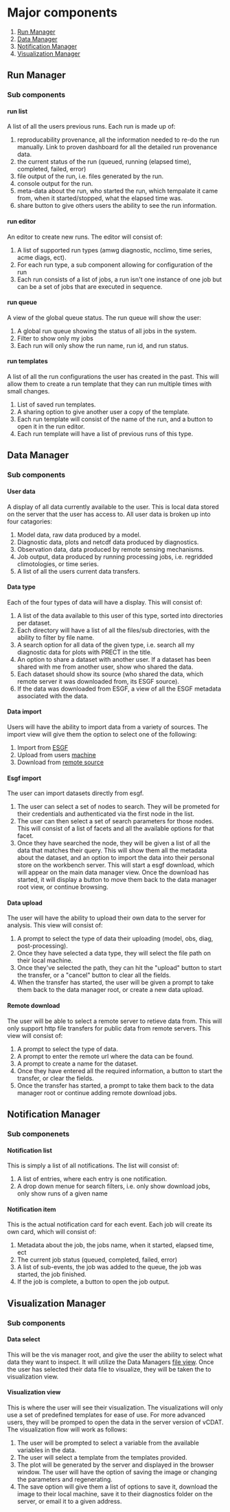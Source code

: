 # Major components

1. [Run Manager](#run-manager)
2. [Data Manager](#data-manager)
3. [Notification Manager](#notification-manager)
4. [Visualization Manager](#visualization-manager)

## Run Manager<a name="run-manager"/></a>

### Sub components

#### run list

A list of all the users previous runs. Each run is made up of:

1. reproducability provenance, all the information needed to re-do the run manually. Link to proven dashboard for all the detailed run provenance data.
2. the current status of the run (queued, running (elapsed time), completed, failed, error)
3. file output of the run, i.e. files generated by the run.
4. console output for the run.
5. meta-data about the run, who started the run, which tempalate it came from, when it started/stopped, what the elapsed time was.
6. share button to give others users the ability to see the run information.


#### run editor

An editor to create new runs. The editor will consist of:

1. A list of supported run types (amwg diagnostic, ncclimo, time series, acme diags, ect).
2. For each run type, a sub component allowing for configuration of the run
3. Each run consists of a list of jobs, a run isn't one instance of one job but can be a set of jobs that are executed in sequence.

#### run queue

A view of the global queue status. The run queue will show the user:

1. A global run queue showing the status of all jobs in the system.
2. Filter to show only my jobs
3. Each run will only show the run name, run id, and run status.

#### run templates

A list of all the run configurations the user has created in the past. This will allow them to create a run template that they can run multiple times with small changes. 

1. List of saved run templates.
2. A sharing option to give another user a copy of the template.
3. Each run template will consist of the name of the run, and a button to open it in the run editor.
4. Each run template will have a list of previous runs of this type.


## Data Manager<a name="data-manager"/></a>

### Sub components

#### User data 

A display of all data currently available to the user. This is local data stored on the server that the user has access to. All user data is broken up into four catagories:

1. Model data, raw data produced by a model.
2. Diagnostic data, plots and netcdf data produced by diagnostics.
3. Observation data, data produced by remote sensing mechanisms.
4. Job output, data produced by running processing jobs, i.e. regridded climotologies,  or time series.
5. A list of all the users current data transfers.

#### Data type

Each of the four types of data will have a display. This will consist of:

1. A list of the data available to this user of this type, sorted into directories per dataset.
2. Each directory will have a list of all the files/sub directories, with the ability to filter by file name.
3. A search option for all data of the given type, i.e. search all my diagnostic data for plots with PRECT in the title.
4. An option to share a dataset with another user. If a dataset has been shared with me from another user, show who shared the data.
5. Each dataset should show its source (who shared the data, which remote server it was downloaded from, its ESGF source).
6. If the data was downloaded from ESGF, a view of all the ESGF metadata associated with the data.

#### Data import

Users will have the ability to import data from a variety of sources. The import view will give them the option to select one of the following:

1. Import from [ESGF](#esgf-import)
2. Upload from users [machine](#data-upload)
3. Download from [remote source](#remote-download)

#### Esgf import<a name="esgf-import"/></a>

The user can import datasets directly from esgf.

1. The user can select a set of nodes to search. They will be prometed for their credentials and authenticated via the first node in the list.
2. The user can then select a set of search parameters for those nodes. This will consist of a list of facets and all the available options for that facet.
3. Once they have searched the node, they will be given a list of all the data that matches their query. This will show them all the metadata about the dataset, and an option to import the data into their personal store on the workbench server. This will start a esgf download, which will appear on the main data manager view. Once the download has started, it will display a button to move them back to the data manager root view, or continue browsing.


#### Data upload<a name="data-upload"/></a>

The user will have the ability to upload their own data to the server for analysis. This view will consist of:

1. A prompt to select the type of data their uploading (model, obs, diag, post-processing).
2. Once they have selected a data type, they will select the file path on their local machine.
3. Once they've selected the path, they can hit the "upload" button to start the transfer, or a "cancel" button to clear all the fields.
4. When the transfer has started, the user will be given a prompt to take them back to the data manager root, or create a new data upload.

#### Remote download<a name="remote-download"/></a>

The user will be able to select a remote server to retieve data from. This will only support http file transfers for public data from remote servers. This view will consist of:

1. A prompt to select the type of data.
2. A prompt to enter the remote url where the data can be found.
3. A prompt to create a name for the dataset.
4. Once they have entered all the required information, a button to start the transfer, or clear the fields.
5. Once the transfer has started, a prompt to take them back to the data manager root or continue adding remote download jobs.


## Notification Manager<a name="notification-manager"/></a>

### Sub componenets

#### Notification list

This is simply a list of all notifications. The list will consist of:

1. A list of entries, where each entry is one notification.
2. A drop down menue for search filters, i.e. only show download jobs, only show runs of a given name

#### Notification item

This is the actual notification card for each event. Each job will create its own card, which will consist of:

1. Metadata about the job, the jobs name, when it started, elapsed time, ect
2. The current job status (queued, completed, failed, error)
3. A list of sub-events, the job was added to the queue, the job was started, the job finished.
4. If the job is complete, a button to open the job output.


## Visualization Manager<a name="visualization-manager"/></a>

### Sub components

#### Data select

This will be the vis manager root, and give the user the ability to select what data they want to inspect. It will utilize the Data Managers [file view](#User-data). Once the user has selected their data file to visualize, they will be taken the to visualization view.

#### Visualization view

This is where the user will see their visualization. The visualizations will only use a set of predefined templates for ease of use. For more advanced users, they will be promped to open the data in the server version of vCDAT. The visualization flow will work as follows:

1. The user will be prompted to select a variable from the available variables in the data.
2. The user will select a template from the templates provided.
3. The plot will be generated by the server and displayed in the browser window. The user will have the option of saving the image or changing the parameters and regenerating. 
4. The save option will give them a list of options to save it, download the image to their local machine, save it to their diagnostics folder on the server, or email it to a given address.